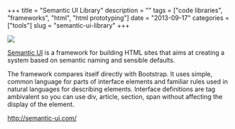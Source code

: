 +++
title = "Semantic UI Library"
description = ""
tags = ["code libraries", "frameworks", "html", "html prototyping"]
date = "2013-09-17"
categories = ["tools"]
slug = "semantic-ui-library"
+++


<div class="tool-screenshot mb1"><a href="http://semantic-ui.com/"><img id='bluga-thumbnail-2848' class='bluga-thumbnail custom' src='http://media.konigi.com/bluga/
wt5238a75c82786_custom.jpg'/></a></div><p><a href="http://semantic-ui.com/">Semantic UI</a> is a framework for building HTML sites that aims at creating a system based on semantic naming and sensible defaults.</p>

<p>The framework compares itself directly with Bootstrap. It uses simple, common language for parts of interface elements and familiar rules used in natural languages for describing elements. Interface definitions are tag ambivalent so you can use div, article, section, span without affecting the display of the element.</p>

  
<p><a href="http://semantic-ui.com/">http://semantic-ui.com/</a></p>
      
